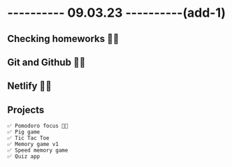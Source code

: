 # ---------- 09.03.23 ----------(add-1)

## Checking homeworks 👍🏻

## Git and Github 👍🏻

## Netlify 👍🏻

## Projects

    ✅ Pomodoro focus 👍🏻
    ✅ Pig game
    ✅ Tic Tac Toe
    ✅ Memory game v1
    ✅ Speed memory game
    ✅ Quiz app
